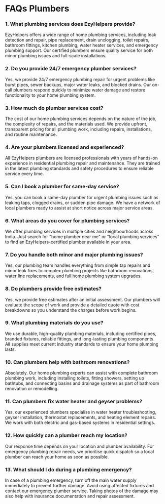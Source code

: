 # FAQs Plumbers

### 1. What plumbing services does EzyHelpers provide?
EzyHelpers offers a wide range of home plumbing services, including leak detection and repair, pipe replacement, drain unclogging, toilet repairs, bathroom fittings, kitchen plumbing, water heater services, and emergency plumbing support. Our certified plumbers ensure quality service for both minor plumbing issues and full-scale installations.

### 2. Do you provide 24/7 emergency plumber services?
Yes, we provide 24/7 emergency plumbing repair for urgent problems like burst pipes, sewer backups, major water leaks, and blocked drains. Our on-call plumbers respond quickly to minimize water damage and restore functionality to your home plumbing system.

### 3. How much do plumber services cost?
The cost of our home plumbing services depends on the nature of the job, the complexity of repairs, and the materials used. We provide upfront, transparent pricing for all plumbing work, including repairs, installations, and routine maintenance.

### 4. Are your plumbers licensed and experienced?
All EzyHelpers plumbers are licensed professionals with years of hands-on experience in residential plumbing repair and maintenance. They are trained in the latest plumbing standards and safety procedures to ensure reliable service every time.

### 5. Can I book a plumber for same-day service?
Yes, you can book a same-day plumber for urgent plumbing issues such as leaking taps, clogged drains, or sudden pipe damage. We have a network of local plumbers ready to assist at short notice across major service areas.

### 6. What areas do you cover for plumbing services?
We offer plumbing services in multiple cities and neighbourhoods across India. Just search for "home plumber near me" or "local plumbing services" to find an EzyHelpers-certified plumber available in your area.

### 7. Do you handle both minor and major plumbing issues?
Yes, our plumbing team handles everything from simple tap repairs and minor leak fixes to complex plumbing projects like bathroom renovations, water line replacements, and full home plumbing system upgrades.

### 8. Do plumbers provide free estimates?
Yes, we provide free estimates after an initial assessment. Our plumbers will evaluate the scope of work and provide a detailed quote with cost breakdowns so you understand the charges before work begins.

### 9. What plumbing materials do you use?
We use durable, high-quality plumbing materials, including certified pipes, branded fixtures, reliable fittings, and long-lasting plumbing components. All supplies meet current industry standards to ensure your home plumbing lasts.

### 10. Can plumbers help with bathroom renovations?
Absolutely. Our home plumbing experts can assist with complete bathroom plumbing work, including installing toilets, fitting showers, setting up bathtubs, and connecting basins and drainage systems as part of bathroom renovation or remodelling.

### 11. Can plumbers fix water heater and geyser problems?
Yes, our experienced plumbers specialise in water heater troubleshooting, geyser installation, thermostat replacements, and heating element repairs. We work with both electric and gas-based systems in residential settings.

### 12. How quickly can a plumber reach my location?
Our response time depends on your location and plumber availability. For emergency plumbing repair needs, we prioritise quick dispatch so a local plumber can reach your home as soon as possible.

### 13. What should I do during a plumbing emergency?
In case of a plumbing emergency, turn off the main water supply immediately to prevent further damage. Avoid using affected fixtures and contact our emergency plumber service. Taking photos of the damage may also help with insurance documentation and repair assessment.

